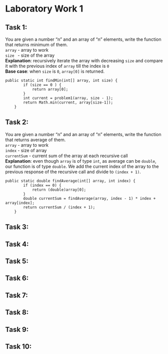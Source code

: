 # Laboratory Work 1
## Task 1: 
You are given a number “n” and an array of “n” elements, write the function that returns minimum of them. \
`array` - array to work \
`size ` - size of the array \
**Explanation**: recursively iterate the array with decreasing `size` and compare it with the previous index of `array` till the index is `0` \
**Base case**: when `size` is `0`, `array[0]` is returned.
```
public static int findMin(int[] array, int size) {
        if (size == 0 ) {
            return array[0];
        }
        int current = problem1(array, size - 1);
        return Math.min(current, array[size-1]);
    }
```
## Task 2: 
You are given a number “n” and an array of “n” elements, write the function that returns average of them.\
`array` - array to work \
`index` - size of array \
`currentSum` - current sum of the array at each recursive call \
**Explanation**: even though `array` is of type `int`, as average can be `double`, our function is of type `double`. We add the current index of the array to the previous response of the recursive call and divide to `(index + 1)`. 
```
public static double findAverage(int[] array, int index) {
        if (index == 0) {
            return (double)array[0];
        }
        double currentSum = findAverage(array, index - 1) * index + array[index];
        return currentSum / (index + 1);
    }
```
## Task 3: 
## Task 4: 
## Task 5: 
## Task 6: 
## Task 7: 
## Task 8: 
## Task 9: 
## Task 10: 
